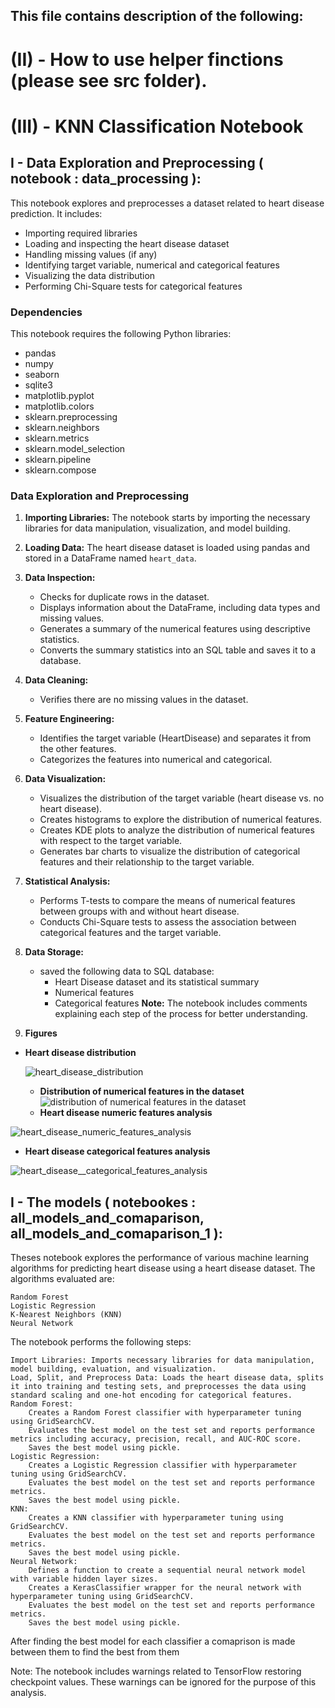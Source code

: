 This file contains description of the following:
---


# (II) - How to use helper finctions (please see src folder).

# (III) -  KNN Classification Notebook





## I - Data Exploration and Preprocessing ( notebook : data_processing ):

This notebook explores and preprocesses a dataset related to heart disease prediction. It includes:

* Importing required libraries
* Loading and inspecting the heart disease dataset
* Handling missing values (if any)
* Identifying target variable, numerical and categorical features
* Visualizing the data distribution
* Performing Chi-Square tests for categorical features

### Dependencies

This notebook requires the following Python libraries:

* pandas
* numpy
* seaborn
* sqlite3
* matplotlib.pyplot
* matplotlib.colors
* sklearn.preprocessing
* sklearn.neighbors
* sklearn.metrics
* sklearn.model_selection
* sklearn.pipeline
* sklearn.compose

### Data Exploration and Preprocessing

1. **Importing Libraries:** The notebook starts by importing the necessary libraries for data manipulation, visualization, and model building.

2. **Loading Data:** The heart disease dataset is loaded using pandas and stored in a DataFrame named `heart_data`.

3. **Data Inspection:**
   - Checks for duplicate rows in the dataset.
   - Displays information about the DataFrame, including data types and missing values.
   - Generates a summary of the numerical features using descriptive statistics.
   - Converts the summary statistics into an SQL table and saves it to a database.

4. **Data Cleaning:** 
   - Verifies there are no missing values in the dataset.

5. **Feature Engineering:**
   - Identifies the target variable (HeartDisease) and separates it from the other features.
   - Categorizes the features into numerical and categorical.

6. **Data Visualization:**
   - Visualizes the distribution of the target variable (heart disease vs. no heart disease).
   - Creates histograms to explore the distribution of numerical features.
   - Creates KDE plots to analyze the distribution of numerical features with respect to the target variable.
   - Generates bar charts to visualize the distribution of categorical features and their relationship to the target variable.

7. **Statistical Analysis:**
   - Performs T-tests to compare the means of numerical features between groups with and without heart disease.
   - Conducts Chi-Square tests to assess the association between categorical features and the target variable.

8. **Data Storage:**
   - saved the following data to SQL database:
      - Heart Disease dataset and its statistical summary
      - Numerical features
      - Categorical features
**Note:** The notebook includes comments explaining each step of the process for better understanding.




5. **Figures**     

- **Heart disease distribution**

   ![heart_disease_distribution](https://github.com/user-attachments/assets/6e59b24a-cb39-4b66-89ce-0f92bde434c9)
   - **Distribution of numerical features in the dataset**
![distribution of numerical features in the dataset](https://github.com/user-attachments/assets/096f2b33-3531-4198-ac68-e5af5112f6a9)
   - **Heart disease numeric features analysis**

![heart_disease_numeric_features_analysis](https://github.com/user-attachments/assets/9044c20c-f476-4bb6-9c0c-74322adde5ee)
   - **Heart disease categorical features analysis**

![heart_disease__categorical_features_analysis](https://github.com/user-attachments/assets/2f958617-f291-4a99-846f-f81ceafa4939)

## I - The models ( notebookes : all_models_and_comaparison, all_models_and_comaparison_1 ):

Theses notebook explores the performance of various machine learning algorithms for predicting heart disease using a heart disease dataset. The algorithms evaluated are:

    Random Forest
    Logistic Regression
    K-Nearest Neighbors (KNN)
    Neural Network

The notebook performs the following steps:

    Import Libraries: Imports necessary libraries for data manipulation, model building, evaluation, and visualization.
    Load, Split, and Preprocess Data: Loads the heart disease data, splits it into training and testing sets, and preprocesses the data using standard scaling and one-hot encoding for categorical features.
    Random Forest:
        Creates a Random Forest classifier with hyperparameter tuning using GridSearchCV.
        Evaluates the best model on the test set and reports performance metrics including accuracy, precision, recall, and AUC-ROC score.
        Saves the best model using pickle.
    Logistic Regression:
        Creates a Logistic Regression classifier with hyperparameter tuning using GridSearchCV.
        Evaluates the best model on the test set and reports performance metrics.
        Saves the best model using pickle.
    KNN:
        Creates a KNN classifier with hyperparameter tuning using GridSearchCV.
        Evaluates the best model on the test set and reports performance metrics.
        Saves the best model using pickle.
    Neural Network:
        Defines a function to create a sequential neural network model with variable hidden layer sizes.
        Creates a KerasClassifier wrapper for the neural network with hyperparameter tuning using GridSearchCV.
        Evaluates the best model on the test set and reports performance metrics.
        Saves the best model using pickle.


After finding the best model for each classifier a comaprison is made between them to find the best from them     

Note: The notebook includes warnings related to TensorFlow restoring checkpoint values. These warnings can be ignored for the purpose of this analysis.
